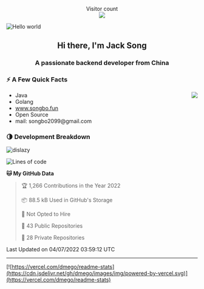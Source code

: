 <p align="center"> 
  Visitor count<br>
  <img src="https://profile-counter.glitch.me/dislazy/count.svg" />
</p>
<img src="https://cdn.jsdelivr.net/gh/dislazy/dislazy@main/dino.gif" alt="Hello world">


<h2 align="center">Hi there, I'm Jack Song </h2>
<h3 align="center">A passionate backend developer from China</h3>

### ⚡️ A Few Quick Facts

<img align="right" src="https://readme-stats-dmego.vercel.app/api?username=dislazy&count_private=true&show_icons=true&icon_color=1573B3&hide_title=true&text_color=718096&bg_color=00000000&hide_border=true"/>

<ul>
    <li> Java</li>
    <li> Golang</li>
    <li> <a href="https://www.songbo.fun/">www.songbo.fun</a></li>
    <li> Open Source</li>
    <li> mail: songbo2099@gmail.com</li>
</ul>

### 🌗 Development Breakdown

<img src="https://komarev.com/ghpvc/?username=dislazy" alt="dislazy" />

<!--START_SECTION:waka-->
![Lines of code](https://img.shields.io/badge/From%20Hello%20World%20I%27ve%20Written-2%20Million%20lines%20of%20code-blue)

**🐱 My GitHub Data** 

> 🏆 1,266 Contributions in the Year 2022
 > 
> 📦 88.5 kB Used in GitHub's Storage 
 > 
> 🚫 Not Opted to Hire
 > 
> 📜 43 Public Repositories 
 > 
> 🔑 28 Private Repositories  
 > 

 Last Updated on 04/07/2022 03:59:12 UTC
<!--END_SECTION:waka-->

---

[![https://vercel.com/dmego/readme-stats](https://cdn.jsdelivr.net/gh/dmego/images/img/powered-by-vercel.svg)](https://vercel.com/dmego/readme-stats)


